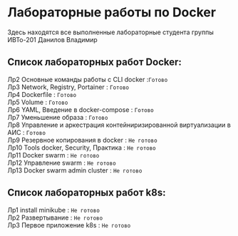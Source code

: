 # Лабораторные работы по Docker
Здесь находятся все выполненные лабораторные студента группы ИВТо-201 
Данилов Владимир

## Список лабораторных работ Docker:   
Лр2 Основные команды работы с CLI docker :`Готово`     
Лр3 Network, Registry, Portainer : `Готово`    
Лр4 Dockerfile : `Готово`     
Лр5 Volume : `Готово`    
Лр6 YAML, Введение в docker-compose : `Готово`    
Лр7 Уменьшение образа : `Готово`    
Лр8 Управление и аркестрация контейниризированной виртуализации в АИС : `Готово`    
Лр9 Резервное копирования в docker : `Не готово`    
Лр10 Tools docker, Security, Практика : `Не готово`    
Лр11 Docker swarm : `Не готово`    
Лр12 Управление swarm : `Не готово`    
Лр13 Docker swarm admin cluster : `Не готово`    
       
## Список лабораторных работ k8s:    
Лр1 install minikube : `Не готово`    
Лр2 Развертывание : `Не готово`   
Лр3  Первое приложение k8s : `Не готово`   
